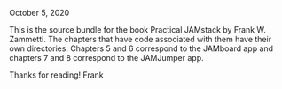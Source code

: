 October 5, 2020

This is the source bundle for the book Practical JAMstack by
Frank W. Zammetti.  The chapters that have code associated with them have
their own directories.  Chapters 5 and 6 correspond to the JAMboard app
and chapters 7 and 8 correspond to the JAMJumper app.

Thanks for reading!
Frank
